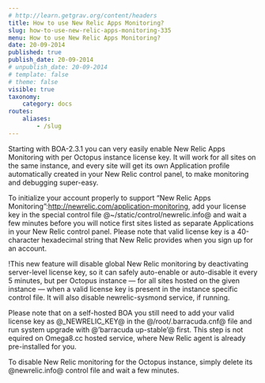 ```yaml
---
# http://learn.getgrav.org/content/headers
title: How to use New Relic Apps Monitoring?
slug: how-to-use-new-relic-apps-monitoring-335
menu: How to use New Relic Apps Monitoring?
date: 20-09-2014
published: true
publish_date: 20-09-2014
# unpublish_date: 20-09-2014
# template: false
# theme: false
visible: true
taxonomy:
    category: docs
routes:
    aliases:
        - /slug
---
```


Starting with BOA-2.3.1 you can very easily enable New Relic Apps Monitoring with per Octopus instance license key. It will work for all sites on the same instance, and every site will get its own Application profile automatically created in your New Relic control panel, to make monitoring and debugging super-easy.

To initialize your account properly to support  “New Relic Apps Monitoring”:http://newrelic.com/application-monitoring,  add your license key in the special control file @~/static/control/newrelic.info@ and wait a few minutes before you will notice first sites listed as separate Applications in your New Relic control panel. Please note that valid license key is a 40-character hexadecimal string that New Relic provides when you sign up for an account.

<a name="newrelic-red"></a>

!This new feature will disable global New Relic monitoring by deactivating server-level license key, so it can safely auto-enable or auto-disable it every 5 minutes, but per Octopus instance — for all sites hosted on the given instance — when a valid license key is present in the instance specific control file. It will also disable newrelic-sysmond service, if running.

Please note that on a self-hosted BOA you still need to add your valid license key as @\_NEWRELIC\_KEY@ in the @/root/.barracuda.cnf@ file and run system upgrade with @’barracuda up-stable’@ first. This step is not equired on Omega8.cc hosted service, where New Relic agent is already pre-installed for you.

To disable New Relic monitoring for the Octopus instance, simply delete its @newrelic.info@ control file and wait a few minutes.